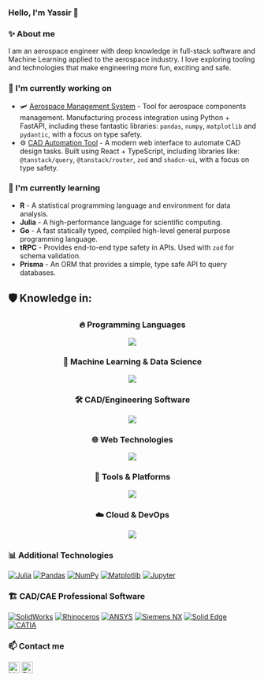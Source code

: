 ### Hello, I'm Yassir 👋

### ✨ About me

I am an aerospace engineer with deep knowledge in full-stack software and Machine Learning applied to the aerospace industry. I love exploring tooling and technologies that make engineering more fun, exciting and safe.

### 🔭 I'm currently working on

- 🛩️ [Aerospace Management System](https://github.com/TheYassir98) - Tool for aerospace components management. Manufacturing process integration using Python + FastAPI, including these fantastic libraries: `pandas`, `numpy`, `matplotlib` and `pydantic`, with a focus on type safety.
- ⚙️ [CAD Automation Tool](https://github.com/TheYassir98) - A modern web interface to automate CAD design tasks. Built using React + TypeScript, including libraries like: `@tanstack/query`, `@tanstack/router`, `zod` and `shadcn-ui`, with a focus on type safety.

### 🌱 I'm currently learning

- **R** - A statistical programming language and environment for data analysis.
- **Julia** - A high-performance language for scientific computing.
- **Go** - A fast statically typed, compiled high-level general purpose programming language.
- **tRPC** - Provides end-to-end type safety in APIs. Used with `zod` for schema validation.
- **Prisma** - An ORM that provides a simple, type safe API to query databases.


## 🛡️ **Knowledge in:**
<div align="center">

### 🔥 **Programming Languages**
<img src="https://skillicons.dev/icons?i=py,js,ts,r,html,css,php,java,scala,cpp,go,fortran&theme=dark" />

### 🤖 **Machine Learning & Data Science**
<img src="https://skillicons.dev/icons?i=sklearn,tensorflow,pytorch,anaconda,matlab,octave&theme=dark" />

### 🛠️ **CAD/Engineering Software**
<img src="https://skillicons.dev/icons?i=autocad,sketchup,blender&theme=dark" />

### 🌐 **Web Technologies**
<img src="https://skillicons.dev/icons?i=react,nextjs,nodejs,django,fastapi,bootstrap,tailwind,mysql&theme=dark" />

### 🔧 **Tools & Platforms**
<img src="https://skillicons.dev/icons?i=git,vscode,linux,docker,md,latex,postman,figma&theme=dark" />

### ☁️ **Cloud & DevOps**
<img src="https://skillicons.dev/icons?i=aws,azure,gcp,netlify,vercel&theme=dark" />

</div>

### 📊 **Additional Technologies**
[![Julia](https://img.shields.io/badge/Julia-9558B2?style=flat&logo=julia&logoColor=white)](#)
[![Pandas](https://img.shields.io/badge/pandas-150458?style=flat&logo=pandas&logoColor=white)](#)
[![NumPy](https://img.shields.io/badge/numpy-013243?style=flat&logo=numpy&logoColor=white)](#)
[![Matplotlib](https://img.shields.io/badge/Matplotlib-11557c?style=flat&logo=python&logoColor=white)](#)
[![Jupyter](https://img.shields.io/badge/Jupyter-F37626?style=flat&logo=jupyter&logoColor=white)](#)

### 🏗️ **CAD/CAE Professional Software**
[![SolidWorks](https://img.shields.io/badge/SolidWorks-FF0000?style=flat&logo=solidworks&logoColor=white)](#)
[![Rhinoceros](https://img.shields.io/badge/Rhinoceros-801010?style=flat&logo=rhinoceros&logoColor=white)](#)
[![ANSYS](https://img.shields.io/badge/ANSYS-FFB71B?style=flat&logo=ansys&logoColor=black)](#)
[![Siemens NX](https://img.shields.io/badge/Siemens_NX-009639?style=flat&logo=siemens&logoColor=white)](#)
[![Solid Edge](https://img.shields.io/badge/Solid_Edge-005386?style=flat&logo=siemens&logoColor=white)](#)
[![CATIA](https://img.shields.io/badge/CATIA-005386?style=flat&logo=dassaultsystemes&logoColor=white)](#)

### 📫 Contact me

<a href="https://www.linkedin.com/in/yassir-el-ouahabi-khirat/" target="_blank"><img alt="LinkedIn" height="23px" src="https://img.shields.io/badge/LinkedIn-0077B5?style=for-the-badge&logo=linkedin&logoColor=white" /></a> <a href="mailto:yagove@gmail.com" target="_blank"><img alt="Email" height="23px" src="https://img.shields.io/badge/Email-10b981?style=for-the-badge&logo=&logoColor=white" /></a>
